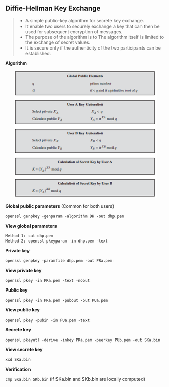 ## Diffie-Hellman Key Exchange

> - A simple public-key algorithm for secrete key exchange.
> - It enable two users to securely exchange a key that can then be used for subsequent encryption of messages.
> - The purpose of the algorithm is to The algorithm itself is limited to the exchange of secret values.
> - It is secure only if the authenticity of the two participants can be established.

**Algorithm**

<p align=center>
  <img src="Figures/DH-1.png" width="450" height="400" />
</p>  

**Global public parameters** (Common for both users)

``openssl genpkey -genparam -algorithm DH -out dhp.pem``

**View global parameters**

```
Method 1: cat dhp.pem
Method 2: openssl pkeyparam -in dhp.pem -text
```

**Private key**

``openssl genpkey -paramfile dhp.pem -out PRa.pem``

**View private key**

``openssl pkey -in PRa.pem -text -noout``

**Public key**

``openssl pkey -in PRa.pem -pubout -out PUa.pem``

**View public key**

``openssl pkey -pubin -in PUa.pem -text``

**Secrete key**

``openssl pkeyutl -derive -inkey PRa.pem -peerkey PUb.pem -out SKa.bin``

**View secrete key**

``xxd SKa.bin``

**Verification**

``cmp SKa.bin SKb.bin``           (if SKa.bin and SKb.bin are locally computed)
